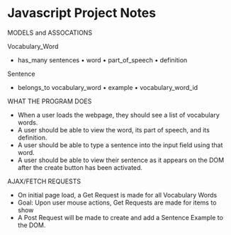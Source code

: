 # Javascript Project Notes

MODELS and ASSOCATIONS

Vocabulary_Word

- has_many sentences
  • word
  • part_of_speech
  • definition

Sentence

- belongs_to vocabulary_word
  • example
  • vocabulary_word_id

WHAT THE PROGRAM DOES

- When a user loads the webpage, they should see a list of vocabulary words.
- A user should be able to view the word, its part of speech, and its definition.
- A user should be able to type a sentence into the input field using that word.
- A user should be able to view their sentence as it appears on the DOM after the create button has been activated.

AJAX/FETCH REQUESTS

- On initial page load, a Get Request is made for all Vocabulary Words
- Goal: Upon user mouse actions, Get Requests are made for items to show
- A Post Request will be made to create and add a Sentence Example to the DOM.
